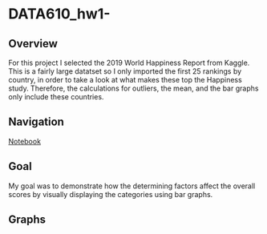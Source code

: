 # DATA610_hw1-
## Overview  
For this project I selected the 2019 World Happiness Report from Kaggle. This is a fairly large datatset so I only imported the first 25 rankings by country, in order to take a look at what makes these top the Happiness study. Therefore, the calculations for outliers, the mean, and the bar graphs only include these countries. 
## Navigation
[Notebook](https://github.com/Oliviad27/DATA610_hw1-/blob/master/DATA601_hw1.ipynb)
## Goal
My goal was to demonstrate how the determining factors affect the overall scores by visually displaying the categories using bar graphs. 
## Graphs
